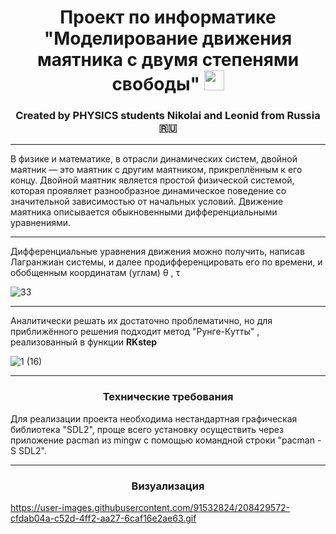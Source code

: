 <h1 align="center">Проект по информатике "Моделирование движения маятника с двумя степенями свободы"
<img src="https://github.com/blackcater/blackcater/raw/main/images/Hi.gif" height="32"/></h1>
<h3 align="center">Created by PHYSICS students Nikolai and Leonid from Russia 🇷🇺</h3>

____

В физике и математике, в отрасли динамических систем, двойной маятник — это маятник с другим маятником, прикреплённым к его концу. Двойной маятник является простой физической системой, которая проявляет разнообразное динамическое поведение со значительной зависимостью от начальных условий. Движение маятника описывается обыкновенными дифференциальными уравнениями.

____

Дифференциальные уравнения движения можно получить, написав Лагранжиан системы, и далее продифференцировать его по времени, и обобщенным координатам (углам) &theta; , &tau;

![33](https://user-images.githubusercontent.com/91532990/208384956-3279e305-a206-48e5-b0c3-42d3db1b551f.jpg)


____

Аналитически решать их достаточно проблематично, но для приближённого решения подходит метод "Рунге-Кутты" , реализованный в функции **RKstep**

![1 (16)](https://user-images.githubusercontent.com/91532990/208382252-856285fa-0bb2-4325-a718-65f0e776e2ee.jpg)

____


<h3 align="center">Технические требования</h3>

Для реализации проекта необходима нестандартная графическая библиотека "SDL2", проще всего установку осуществить через приложение pacman из mingw с помощью командной строки "pacman -S SDL2".


____


<h3 align="center">Визуализация</h3>

https://user-images.githubusercontent.com/91532824/208429572-cfdab04a-c52d-4ff2-aa27-6caf16e2ae63.gif
